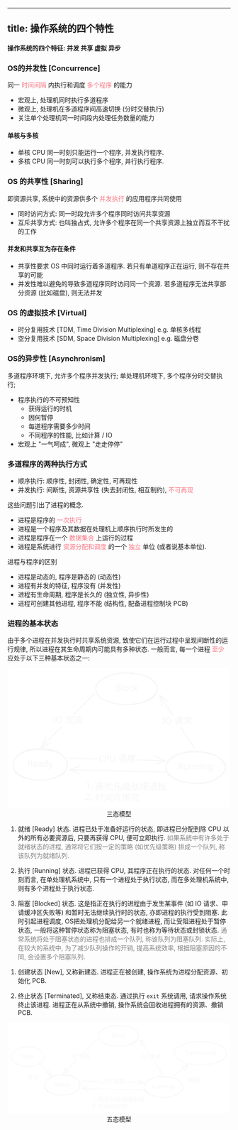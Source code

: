 
---
title: 操作系统的四个特性
---

<style>
hint {
  color: gray;  
}
em {
  color: rgb(249, 117, 131);
  font-style: normal;
}
img {
  border-radius: 0.2em; 
  width: 500px;
}
</style>

#### 操作系统的四个特征: 并发 共享 虚拟 异步

### OS的并发性 [Concurrence]

同一 *时间间隔* 内执行和调度 *多个程序* 的能力
- 宏观上, 处理机同时执行多道程序
- 微观上, 处理机在多道程序间高速切换 (分时交替执行)
- 关注单个处理机同一时间段内处理任务数量的能力

#### 单核与多核
- 单核 CPU 同一时刻只能运行一个程序, 并发执行程序.
- 多核 CPU 同一时刻可以执行多个程序, 并行执行程序.

### OS 的共享性 [Sharing]

即资源共享, 系统中的资源供多个 *并发执行* 的应用程序共同使用

- 同时访问方式: 同一时段允许多个程序同时访问共享资源
- 互斥共享方式: 也叫独占式, 允许多个程序在同一个共享资源上独立而互不干扰的工作

#### 并发和共享互为存在条件

- 共享性要求 OS 中同时运行着多道程序. 若只有单道程序正在运行, 则不存在共享的可能
- 并发性难以避免的导致多道程序同时访问同一个资源. 若多道程序无法共享部分资源 (比如磁盘), 则无法并发

### OS 的虚拟技术 [Virtual]

- 时分复用技术 [TDM, Time Division Multiplexing] e.g. 单核多线程
- 空分复用技术 [SDM, Space Division Multiplexing] e.g. 磁盘分卷

### OS的异步性 [Asynchronism]

多道程序环境下, 允许多个程序并发执行;
单处理机环境下, 多个程序分时交替执行;

-  程序执行的不可预知性
    - 获得运行的时机
    - 因何暂停
    - 每道程序需要多少时间
    - 不同程序的性能, 比如计算 / IO 
- 宏观上 "一气呵成", 微观上 "走走停停"

### 多道程序的两种执行方式

- 顺序执行: 顺序性, 封闭性, 确定性, 可再现性
- 并发执行: 间断性, 资源共享性 (失去封闭性, 相互制约), <em>不可再现</em>

这些问题引出了进程的概念. 

- 进程是程序的 <em>一次执行</em>
- 进程是一个程序及其数据在处理机上顺序执行时所发生的
- 进程是程序在一个 <em>数据集合</em> 上运行的过程
- 进程是系统进行 <em>资源分配和调度</em> 的一个 <em>独立</em> 单位 (或者说基本单位). 

进程与程序的区别
- 进程是动态的, 程序是静态的 (动态性)
- 进程有并发的特征, 程序没有 (并发性)
- 进程有生命周期, 程序是长久的 (独立性, 异步性)
- 进程可创建其他进程, 程序不能 (结构性, 配备进程控制块 PCB)


### 进程的基本状态

由于多个进程在并发执行时共享系统资源, 致使它们在运行过程中呈现间断性的运行规律, 所以进程在其生命周期内可能具有多种状态. 一般而言, 每一个进程 *至少* 应处于以下三种基本状态之一:

<p style="text-align: center;"><img src="../../assets/three-state.svg" style="border-radius: 0.2em; width: 500px;"><br>三态模型</p>

1. 就绪 [Ready] 状态. 进程已处于准备好运行的状态, 即进程已分配到除 CPU 以外的所有必要资源后, 只要再获得 CPU, 便可立即执行. <hint>如果系统中有许多处于就绪状态的进程, 通常将它们按一定的策略 (如优先级策略) 排成一个队列, 称该队列为就绪队列.</hint> 

1. 执行 [Running] 状态. 进程已获得 CPU, 其程序正在执行的状态. 对任何一个时刻而言, 在单处理机系统中, 只有一个进程处于执行状态, 而在多处理机系统中, 则有多个进程处于执行状态.

1. 阻塞 [Blocked] 状态. 这是指正在执行的进程由于发生某事件 (如 IO 请求、申请缓冲区失败等) 和暂时无法继续执行时的状态, 亦即进程的执行受到阻塞. 此时引起进程调度, OS把处理机分配给另一个就绪进程, 而让受阻进程处于暂停状态, 一般将这种暂停状态称为阻塞状态, 有时也称为等待状态或封锁状态. <hint>通常系统将处于阻塞状态的进程也排成一个队列, 称该队列为阻塞队列. 实际上, 在较大的系统中, 为了减少队列操作的开销, 提高系统效率, 根据阻塞原因的不同, 会设置多个阻塞队列. 
</hint>

1. 创建状态 [New], 又称新建态. 进程正在被创建, 操作系统为进程分配资源、初始化 PCB.

1. 终止状态 [Terminated], 又称结束态. 通过执行 `exit` 系统调用, 请求操作系统终止该进程. 进程正在从系统中撤销, 操作系统会回收进程拥有的资源、撤销 PCB. 

<p style="text-align: center;"><img src="../../assets/five-state.svg" style="border-radius: 0.2em; width: 500px;"><br>五态模型</p>
